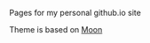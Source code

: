 Pages for my personal github.io site

Theme is based on [Moon](https://taylantatli.github.io/Moon/moon-theme/)
